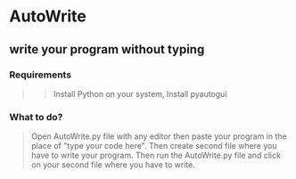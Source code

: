 # AutoWrite
## write your program without typing

### Requirements
>> Install Python on your system, 
>> Install pyautogui

### What to do?
> Open AutoWrite.py file with any editor then paste your program in the place of "type your code here".
> Then create second file where you have to write your program.
> Then run the AutoWrite.py file and click on your second file where you have to write.
